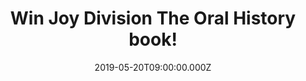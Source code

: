 ---
campaign-uuid: "c-10066f8e-435f-4641-a596-82626282b4e9"
type: "Competition"
category: "Gifts"
date: "2019-05-20T09:00:00.000Z"
end-date: "2019-06-20T22:59:00.000Z"
disable-form: false
is_promoted: false
has_entry_page: true
title: "Win Joy Division The Oral History book!"
competition-description: "<p>In ‘This searing light, the sun and everything else:\
  \ Joy Division: The Oral History’, Jon Savage has assembled three decades worth\
  \ of interviews with the principle players in the Joy Division story: Bernard Sumner,\
  \ Peter Hook, Stephen Morris, Deborah Curtis, Peter Saville, Tony Wilson, Paul Morley,\
  \ Alan Hempsall, Lesley Gilbert, Terry Mason, Anik Honoré, and many more. It is\
  \ the story of how a band resurrected a city, how they came together in circumstances\
  \ that are both accidental and extraordinary, and how their music galvanised a generation\
  \ of fans, artists and musicians.</p>\n<p>Click below for a chance to win.</p>\n"
hero-header: "Win Joy Division The Oral History book!"
terms-confirmation: "N/A"
banner-img: "https://assets.expresslyapp.com/asset-0df18a4b-b7ae-46ed-8055-e28e58da5dd0.jpg"
logo-left-href: "aaa.nme.com"
logo-left-image: "https://assets.expresslyapp.com/asset-b317c3a0-c9bc-4321-988d-45311793cbb7.jpg"
logo-left-title: "NME AAA"
bg-image-hero: "https://assets.expresslyapp.com/asset-c877aa07-bec9-405f-a343-2dbe252ec12c.jpg"
bg-image-first: "https://assets.expresslyapp.com/asset-c6c3726d-5b92-47af-8332-02536eae77f3.jpg"
section1-content: "<p>’This searing light, the sun and everything else: Joy Division:\
  \ The Oral History’ is a classic story of how young men armed with electric guitars\
  \ and good taste in literature can change the world with four chords and three-and-a-half\
  \ minutes of music. And it is the story of how illness and demons can rob the world\
  \ of a shamanic lead singer and visionary lyricist.</p>\n<p>This book presents the\
  \ history of Joy Division in an intimate and candid way, as orchestrated by the\
  \ lodestar of British music writing, Jon Savage. Think no more and enter the form\
  \ below for a chance to win it now.</p>\n<p>Good luck!</p>\n"
entry-title: "Win Joy Division The Oral History book!"
entry-content: "<p>Enter the draw to win Joy Division The Oral History book\nby completing\
  \ the form below before 23:59 on the 20th of June  2019.</p>\n"
has-winner: false
prize-description: "Joy Division The Oral History book."
special-conditions: "Multiple entries are allowed up to one every day.\r\nThis competition\
  \ is also available on: http://club.expressly.io/competitons/joy-division-the-oral-history-book"
country-restrictions:
- "GB"
---